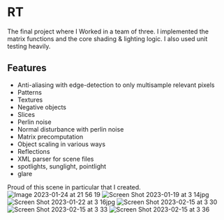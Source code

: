 # RT
The final project where I Worked in a team of three.
I implemented the matrix functions and the core shading & lighting logic. I also used unit testing heavily.

## Features
- Anti-aliasing with edge-detection to only multisample relevant pixels
- Patterns
- Textures
- Negative objects
- Slices
- Perlin noise
- Normal disturbance with perlin noise
- Matrix precomputation
- Object scaling in various ways
- Reflections
- XML parser for scene files
- spotlights, sunglight, pointlight
- glare

Proud of this scene in particular that I created.
![Image 2023-01-24 at 21 56 19](https://user-images.githubusercontent.com/1247587/215171465-b0fa6c50-207c-4c81-9159-ce86206b2757.jpeg)
![Screen Shot 2023-01-19 at 3 14jpg](https://user-images.githubusercontent.com/1247587/219040412-0a992d63-4819-40d8-a94e-e2da7fbce33b.jpg)
![Screen Shot 2023-01-22 at 3 16jpg](https://user-images.githubusercontent.com/1247587/219040530-5dd3412e-b575-4d81-a51e-66b53e9c6183.jpg)
![Screen Shot 2023-02-15 at 3 30](https://user-images.githubusercontent.com/1247587/219041984-0174bb5d-74ba-4c00-aaf1-c4f5824424a1.jpg)
![Screen Shot 2023-02-15 at 3 33](https://user-images.githubusercontent.com/1247587/219042010-d9df3fd4-234a-4a49-aca9-946a267d34a5.jpg)
![Screen Shot 2023-02-15 at 3 36](https://user-images.githubusercontent.com/1247587/219042369-b6171c58-8dfc-4fae-b868-a928d35646dc.jpg)
